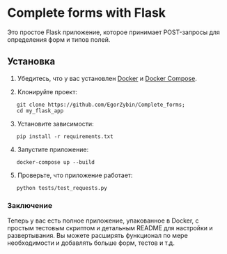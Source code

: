 # Complete forms with Flask

Это простое Flask приложение, которое принимает POST-запросы для определения форм и типов полей.

## Установка

1. Убедитесь, что у вас установлен [Docker](https://www.docker.com/get-started)
   и [Docker Compose](https://docs.docker.com/compose/install/).

2. Клонируйте проект:

```
   git clone https://github.com/EgorZybin/Complete_forms;
   cd my_flask_app
```

3. Установите зависимости:

```
   pip install -r requirements.txt
```

4. Запустите приложение:

```
   docker-compose up --build
```

5. Проверьте, что приложение работает:

```
   python tests/test_requests.py
```

### Заключение

Теперь у вас есть полное приложение, упакованное в Docker, с простым тестовым скриптом и детальным README для настройки
и развертывания. Вы можете расширять функционал по мере необходимости и добавлять больше форм, тестов и т.д.